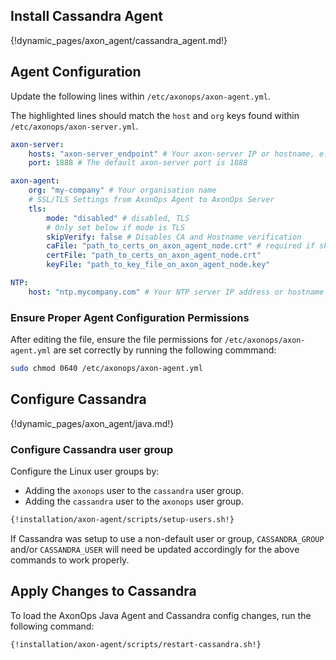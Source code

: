
## Install Cassandra Agent

{!dynamic_pages/axon_agent/cassandra_agent.md!}

## Agent Configuration

Update the following lines within `/etc/axonops/axon-agent.yml`.

The highlighted lines should match the `host` and `org` keys found within
`/etc/axonops/axon-server.yml`.

```yaml hl_lines="2 6"
axon-server:
    hosts: "axon-server_endpoint" # Your axon-server IP or hostname, e.g. axonops.mycompany.com
    port: 1888 # The default axon-server port is 1888

axon-agent:
    org: "my-company" # Your organisation name
    # SSL/TLS Settings from AxonOps Agent to AxonOps Server
    tls:
        mode: "disabled" # disabled, TLS
        # Only set below if mode is TLS
        skipVerify: false # Disables CA and Hostname verification
        caFile: "path_to_certs_on_axon_agent_node.crt" # required if skipVerify is not set and you are using a self-signed cert
        certFile: "path_to_certs_on_axon_agent_node.crt"
        keyFile: "path_to_key_file_on_axon_agent_node.key"

NTP:
    host: "ntp.mycompany.com" # Your NTP server IP address or hostname 
```

### Ensure Proper Agent Configuration Permissions

After editing the file, ensure the file permissions for `/etc/axonops/axon-agent.yml` are set correctly by
running the following commmand:

```bash
sudo chmod 0640 /etc/axonops/axon-agent.yml
```

## Configure Cassandra

{!dynamic_pages/axon_agent/java.md!}

### Configure Cassandra user group

Configure the Linux user groups by:

* Adding the `axonops` user to the `cassandra` user group.
* Adding the `cassandra` user to the `axonops` user group.

```bash
{!installation/axon-agent/scripts/setup-users.sh!}
```

If Cassandra was setup to use a non-default user or group,
`CASSANDRA_GROUP` and/or `CASSANDRA_USER`
will need be updated accordingly for the above commands to work properly.

## Apply Changes to Cassandra

To load the AxonOps Java Agent and Cassandra config changes, run the following command:

```bash
{!installation/axon-agent/scripts/restart-cassandra.sh!}
```
